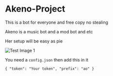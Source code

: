 # Akeno-Project
This is a bot for everyone and free copy no stealing 

Akeno is a music bot and a mod bot and etc

Her setup will be easy as pie 

![Test Image 1](https://c4.wallpaperflare.com/wallpaper/971/216/16/anime-girls-anime-yu-ra-fishnet-stockings-hd-wallpaper-preview.jpg)

You need a `config.json` then add this in it

`
{
    "token": "Your token",
    "prefix": "ao"
}
`


